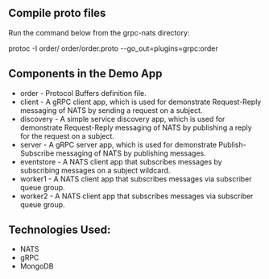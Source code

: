 ## Compile proto files
Run the command below from the grpc-nats directory:

protoc -I order/ order/order.proto --go_out=plugins=grpc:order

## Components in the Demo App
* order - Protocol Buffers definition file.
* client - A gRPC client app, which is used for demonstrate Request-Reply messaging of NATS by sending a request on a subject.
* discovery - A simple service discovery app, which is used for demonstrate Request-Reply messaging of NATS by publishing a reply for the request on a subject.
* server - A gRPC server app, which is used for demonstrate Publish-Subscribe messaging of NATS by publishing messages.
* eventstore - A NATS client app that subscribes messages by subscribing messages on a subject wildcard.
* worker1 - A NATS client app that subscribes messages via subscriber queue group.
* worker2 - A NATS client app that subscribes messages via subscriber queue group.

## Technologies Used: 
* NATS
* gRPC
* MongoDB
